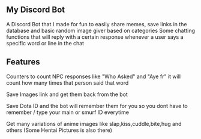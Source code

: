 ## My Discord Bot 
A Discord Bot that I made for fun to easily share memes, save links in the database and basic random image giver based on categories
Some chatting functions that will reply with a certain response whenever a user says a specific word or line in the chat

## Features
Counters to count NPC responses like "Who Asked" and "Aye fr" it will count how many times that person said that word

Save Images link and get them back from the bot 

Save Dota ID and the bot will remember them for you so you dont have to remember / type your main or smurf ID everytime

Get many variations of anime images like slap,kiss,cuddle,bite,hug and others (Some Hentai Pictures is also there)

## 